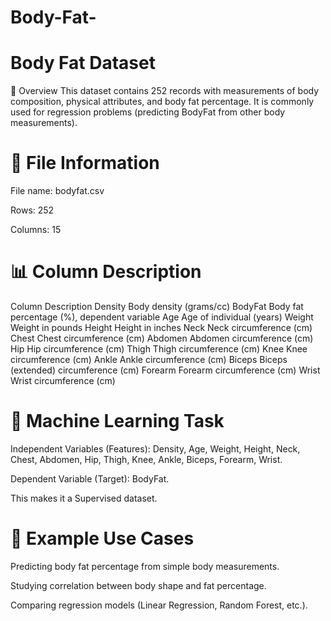 # Body-Fat-
# Body Fat Dataset
📌 Overview
This dataset contains 252 records with measurements of body composition, physical attributes, and body fat percentage. It is commonly used for regression problems (predicting BodyFat from other body measurements).

# 📂 File Information
File name: bodyfat.csv

Rows: 252

Columns: 15

# 📊 Column Description
Column Description Density Body density (grams/cc) BodyFat Body fat percentage (%), dependent variable Age Age of individual (years) Weight Weight in pounds Height Height in inches Neck Neck circumference (cm) Chest Chest circumference (cm) Abdomen Abdomen circumference (cm) Hip Hip circumference (cm) Thigh Thigh circumference (cm) Knee Knee circumference (cm) Ankle Ankle circumference (cm) Biceps Biceps (extended) circumference (cm) Forearm Forearm circumference (cm) Wrist Wrist circumference (cm)

# 🎯 Machine Learning Task
Independent Variables (Features): Density, Age, Weight, Height, Neck, Chest, Abdomen, Hip, Thigh, Knee, Ankle, Biceps, Forearm, Wrist.

Dependent Variable (Target): BodyFat.

This makes it a Supervised dataset.

# 📌 Example Use Cases
Predicting body fat percentage from simple body measurements.

Studying correlation between body shape and fat percentage.

Comparing regression models (Linear Regression, Random Forest, etc.).
